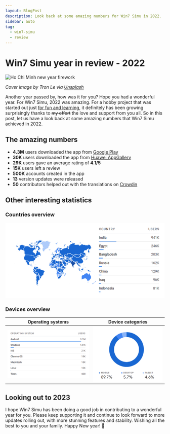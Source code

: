 ```yaml
---
layout: BlogPost
description: Look back at some amazing numbers for Win7 Simu in 2022.
sidebar: auto
tag:
  - win7-simu
  - review
---
```


# Win7 Simu year in review - 2022

<m-blog-meta />

![Ho Chi Minh new year firework](https://images.unsplash.com/photo-1651377731759-fe736975a6e9?auto=format&fit=crop&w=740&q=80)

_Cover image by Tron Le via [Unsplash](https://unsplash.com/photos/sjlU-PBXFHg)_

Another year passed by, how was it for you? Hope you had a wonderful year. For Win7 Simu, 2022 was amazing. For a hobby project that was started out just [for fun and learning](./building-win7-simu.md), it definitely has been growing surprisingly thanks to <s>my effort</s> the love and support from you all. So in this post, let us have a look back at some amazing numbers that Win7 Simu achieved in 2022.

## The amazing numbers

* **4.3M** users downloaded the app from [Google Play](https://play.google.com/store/apps/details?id=com.visnalize.win7simu)
* **30K** users downloaded the app from [Huawei AppGallery](https://appgallery.huawei.com/app/C106588347)
* **29K** users gave an average rating of **4.1/5**
* **15K** users left a review
* **500K** accounts created in the app
* **13** version updates were released
* **50** contributors helped out with the translations on [Crowdin](https://crowdin.com/project/win7simu)

## Other interesting statistics

### Countries overview

![top countries](./img/win7-simu-year-in-review-2022/countries.png)

### Devices overview

Operating systems | Device categories
--------|:-------:
|![operating systems](./img/win7-simu-year-in-review-2022/os.png)|![device categories](./img/win7-simu-year-in-review-2022/device-categories.png)

## Looking out to 2023

I hope Win7 Simu has been doing a good job in contributing to a wonderful year for you. Please keep supporting it and continue to look forward to more updates rolling out, with more stunning features and stability. Wishing all the best to you and your family. Happy New year! 🎉

<m-blog-tag-list :tags="$page.frontmatter.tag" showIcon />

<google-ads />
